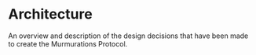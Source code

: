 # Architecture

An overview and description of the design decisions that have been made to create the Murmurations Protocol.
